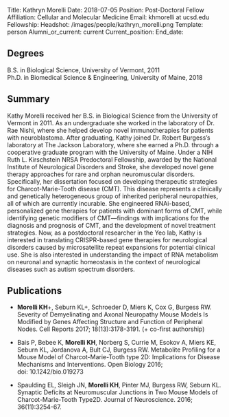 Title: Kathryn Morelli
Date: 2018-07-05
Position: Post-Doctoral Fellow
Affiliation: Cellular and Molecular Medicine
Email: khmorelli at ucsd.edu
Fellowship:
Headshot: /images/people/kathryn_morelli.png
Template: person
Alumni_or_current: current
Current_position:
End_date: 

## Degrees
B.S. in Biological Science, University of Vermont, 2011   Ph.D. in Biomedical Science & Engineering, University of Maine, 2018   
## Summary
Kathy Morelli received her B.S. in Biological Science from the University of Vermont in 2011. As an undergraduate she worked in the laboratory of Dr. Rae Nishi, where she helped develop novel immunotherapies for patients with neuroblastoma. After graduating, Kathy joined Dr. Robert Burgess’s laboratory at The Jackson Laboratory, where she earned a Ph.D. through a cooperative graduate program with the University of Maine. Under a NIH Ruth L. Kirschstein NRSA Predoctoral Fellowship, awarded by the National Institute of Neurological Disorders and Stroke, she developed novel gene therapy approaches for rare and orphan neuromuscular disorders. Specifically, her dissertation focused on developing therapeutic strategies for Charcot-Marie-Tooth disease (CMT). This disease represents a clinically and genetically heterogeneous group of inherited peripheral neuropathies, all of which are currently incurable. She engineered RNAi-based, personalized gene therapies for patients with dominant forms of CMT, while identifying genetic modifiers of CMT—findings with implications for the diagnosis and prognosis of CMT, and the development of novel treatment strategies. Now, as a postdoctoral researcher in the Yeo lab, Kathy is interested in translating CRISPR-based gene therapies for neurological disorders caused by microsatellite repeat expansions for potential clinical use. She is also interested in understanding the impact of RNA metabolism on neuronal and synaptic homeostasis in the context of neurological diseases such as autism spectrum disorders.  

## Publications
* **Morelli KH**+, Seburn KL+, Schroeder D, Miers K, Cox G, Burgess RW. Severity of Demyelinating and Axonal Neuropathy Mouse Models Is Modified by Genes Affecting Structure and Function of Peripheral Nodes. Cell Reports 2017; 18(13):3178-3191.  (+ co-first authorship) * Bais P, Bebee K, **Morelli KH**, Norberg S, Currie M, Esokov A, Miers KE, Seburn KL, Jordanova A, Bult CJ, Burgess RW. Metabolite Profiling for a Mouse Model of Charcot-Marie-Tooth type 2D: Implications for Disease Mechanisms and Interventions. Open Biology 2016; doi: 10.1242/bio.019273* Spaulding EL, Sleigh JN, **Morelli KH**, Pinter MJ, Burgess RW, Seburn KL. Synaptic Deficits at Neuromuscular Junctions in Two Mouse Models of Charcot-Marie-Tooth Type2D. Journal of Neuroscience. 2016; 36(11):3254-67.